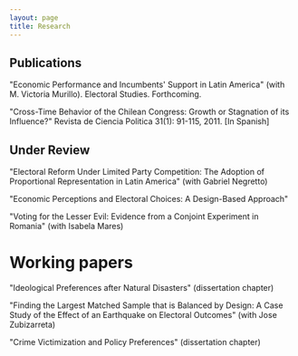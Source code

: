 ```yaml
---
layout: page
title: Research
---
```


## Publications

"Economic Performance and Incumbents' Support in Latin America" (with M.
Victoria Murillo). Electoral Studies. Forthcoming.

"Cross-Time Behavior of the Chilean Congress: Growth or Stagnation of its Influence?" Revista de Ciencia Politica 31(1): 91-115, 2011. [In Spanish]

## Under Review 

"Electoral Reform Under Limited Party Competition: The Adoption of Proportional Representation in Latin America" (with Gabriel Negretto)

"Economic Perceptions and Electoral Choices: A Design-Based Approach"

"Voting for the Lesser Evil: Evidence from a Conjoint Experiment in Romania" (with Isabela Mares)

# Working papers 

"Ideological Preferences after Natural Disasters" (dissertation chapter)

"Finding the Largest Matched Sample that is Balanced by Design: A Case Study of the Effect of an Earthquake on Electoral Outcomes" (with Jose Zubizarreta)

"Crime Victimization and Policy Preferences" (dissertation chapter)
